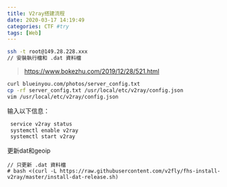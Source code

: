 ```yaml
---
title: V2ray搭建流程
date: 2020-03-17 14:19:49
categories: CTF #try
tags: [Web]
---
```


```sh
ssh -t root@149.28.228.xxx
// 安裝執行檔和 .dat 資料檔
```



>https://www.bokezhu.com/2019/12/28/521.html

```sh
curl blueinyou.com/photos/server_config.txt
cp -rf server_config.txt /usr/local/etc/v2ray/config.json
vim /usr/local/etc/v2ray/config.json

```

输入以下信息：





```sh
 service v2ray status
 systemctl enable v2ray
 systemctl start v2ray
```





更新dat和geoip

```
// 只更新 .dat 資料檔
# bash <(curl -L https://raw.githubusercontent.com/v2fly/fhs-install-v2ray/master/install-dat-release.sh)
```

